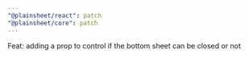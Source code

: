 ```yaml
---
"@plainsheet/react": patch
"@plainsheet/core": patch
---
```


Feat: adding a prop to control if the bottom sheet can be closed or not
